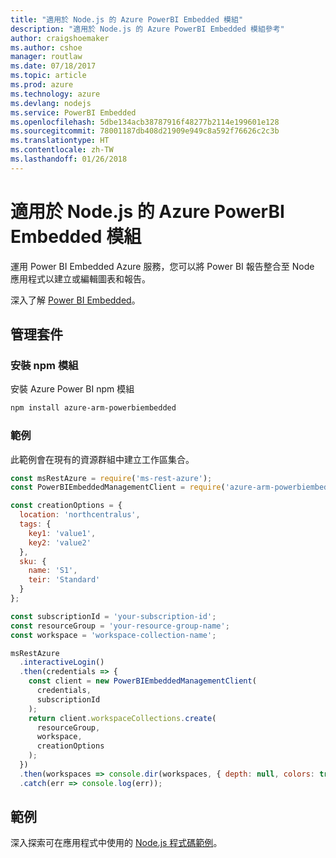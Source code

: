```yaml
---
title: "適用於 Node.js 的 Azure PowerBI Embedded 模組"
description: "適用於 Node.js 的 Azure PowerBI Embedded 模組參考"
author: craigshoemaker
ms.author: cshoe
manager: routlaw
ms.date: 07/18/2017
ms.topic: article
ms.prod: azure
ms.technology: azure
ms.devlang: nodejs
ms.service: PowerBI Embedded
ms.openlocfilehash: 5dbe134acb38787916f48277b2114e199601e128
ms.sourcegitcommit: 78001187db408d21909e949c8a592f76626c2c3b
ms.translationtype: HT
ms.contentlocale: zh-TW
ms.lasthandoff: 01/26/2018
---
```

# <a name="azure-powerbi-embedded-modules-for-nodejs"></a>適用於 Node.js 的 Azure PowerBI Embedded 模組

運用 Power BI Embedded Azure 服務，您可以將 Power BI 報告整合至 Node 應用程式以建立或編輯圖表和報告。

深入了解 [Power BI Embedded](https://powerbi.microsoft.com/documentation/powerbi-developer-embedding/)。

## <a name="management-package"></a>管理套件

### <a name="install-the-npm-module"></a>安裝 npm 模組

安裝 Azure Power BI npm 模組

```bash
npm install azure-arm-powerbiembedded
```

### <a name="example"></a>範例

此範例會在現有的資源群組中建立工作區集合。

```javascript
const msRestAzure = require('ms-rest-azure');
const PowerBIEmbeddedManagementClient = require('azure-arm-powerbiembedded');

const creationOptions = {
  location: 'northcentralus',
  tags: {
    key1: 'value1',
    key2: 'value2'
  },
  sku: {
    name: 'S1',
    teir: 'Standard'
  }
};

const subscriptionId = 'your-subscription-id';
const resourceGroup = 'your-resource-group-name';
const workspace = 'workspace-collection-name';

msRestAzure
  .interactiveLogin()
  .then(credentials => {
    const client = new PowerBIEmbeddedManagementClient(
      credentials,
      subscriptionId
    );
    return client.workspaceCollections.create(
      resourceGroup,
      workspace,
      creationOptions
    );
  })
  .then(workspaces => console.dir(workspaces, { depth: null, colors: true }))
  .catch(err => console.log(err));
```

## <a name="samples"></a>範例

深入探索可在應用程式中使用的 [Node.js 程式碼範例](https://azure.microsoft.com/resources/samples/?platform=nodejs)。
